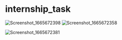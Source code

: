 # internship_task

![Screenshot_1665672398](https://user-images.githubusercontent.com/78448350/195629674-9ab0758e-f4fb-4150-b652-474788bba6a2.png) 
![Screenshot_1665672358](https://user-images.githubusercontent.com/78448350/195629744-178a7c24-6938-41ae-ba34-7f0ef739633e.png) 

![Screenshot_1665672381](https://user-images.githubusercontent.com/78448350/195629773-3a4d041c-cb4c-4e79-8c44-f60fa98b5525.png)
